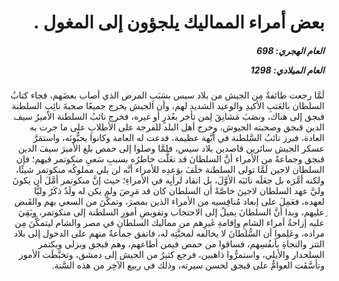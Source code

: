 <h1 dir="rtl">بعض أمراء المماليك يلجؤون إلى المغول .</h1>

<h5 dir="rtl">العام الهجري:  698

العام الميلادي: 1298

</h5>

<p dir="rtl">لَمَّا رجعت طائفةٌ مِن الجيش من بلاد سيس بسَبَبِ المرض الذي أصاب بعضَهم، فجاء كتابُ السلطان بالعَتبِ الأكيدِ والوعيد الشديد لهم، وأن الجيش يخرج جميعًا صحبةَ نائِبِ السلطنة قبجق إلى هناك، ونصَبَ مَشانِقَ لِمن تأخر بعُذرٍ أو غيره، فخرج نائبُ السلطنة الأميرُ سيف الدين قبجق وصحبته الجيوش، وخرج أهل البلد للفرجة على الأطلابِ على ما جرت به العادة، فبرز نائبُ السَّلطنة في أبَّهة عظيمة، فدعت له العامة وكانوا يحبُّونَه، واستمَرَّ عسكر الجيش سائرين قاصدين بلاد سيس، فلمَّا وصلوا إلى حمص بلغ الأميرَ سيفَ الدين قبجق وجماعةً من الأمراء أنَّ السلطانَ قد تغَلَّت خاطرُه بسببِ سَعيِ منكوتمر فيهم؛ فإن السلطان لاجين لَمَّا تولى السلطنة خلَفَ بوَعدِه للأمراء أنَّه لن يلي مملوكُه منكوتمر شيئًا، ولكنه أمَّرَه بل جعَلَه نائبَه الأوَّلَ، بل انقاد لرأيِه في الأمراءِ؛ حيث إنَّ منكوتمر أمَّلَ أن يكونَ وليَّ عهد السلطان لاجينَ خاصَّةً أن السلطان كان قد مَرِضَ ولم يكن له ولَدٌ ذكَرٌ وليًّا لعهده، فعَمِلَ على إبعاد مُنافِسيه من الأمراء الذين بمصرَ، وتمكَّنَ من السعي بهم والقَبض ِعليهم، وبدا أنَّ السلطانَ يميلُ إلى الاحتجاب وتفويضِ أمورِ السلطنة إلى منكوتمر، وبَقِيَ عليه إزاحةُ أمراء الشامِ وإقامةِ غَيرِهم من مماليك السلطانِ في مصر والشام ليتمكَّنَ مِن مراده، وعَلِموا أن السُّلطانَ لا يخالفه لمحبَّتِه له، فاتفق جماعةٌ منهم على الدخول إلى بلاد التتر والنجاةِ بأنفُسِهم، فساقوا من حمص فيمن أطاعهم، وهم قبجق وبزلي وبكتمر السلحدار والأيلي، واستمرُّوا ذاهبين، فرجع كثيرٌ من الجيش إلى دمشق، وتخبَّطَت الأمور وتأسَّفَت العوامُّ على قبجق لحسن سيرته، وذلك في ربيع الآخِر من هذه السَّنة.</p></br>
